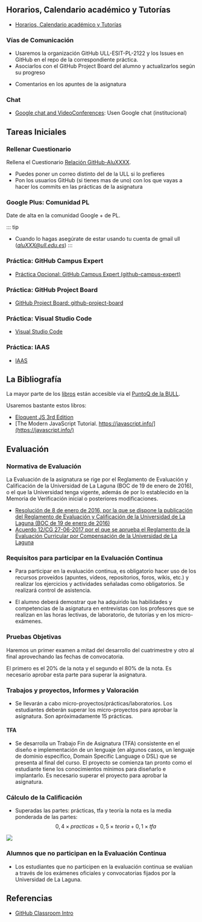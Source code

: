 
## Horarios, Calendario académico y Tutorías

* [Horarios, Calendario académico y Tutorías](/horarios)

### Vías de Comunicación

* Usaremos la organización GitHub ULL-ESIT-PL-2122 y los Issues en GitHub en el repo de la correspondiente práctica. 
* Asociarlos con el GitHub Project Board del alumno y actualizarlos según su progreso
<!--* [Google group de PL ](https://groups.google.com/u/1/a/ull.edu.es/g/asignatura_139263121)-->
<!--* [GitHub Discussions in the repo ULL-ESIT-GRADOII-PL/ull-esit-gradoii-pl.github.io](https://github.com/ULL-ESIT-GRADOII-PL/ull-esit-gradoii-pl.github.io/discussions)-->
* Comentarios en los apuntes de la asignatura

### Chat 
* [Google chat and VideoConferences](https://mail.google.com/chat/u/1/#chat/welcome): Usen Google chat (institucional) 


## Tareas Iniciales

### Rellenar Cuestionario 

Rellena el Cuestionario <a href="https://campusingenieriaytecnologia2122.ull.es/mod/assign/view.php?id=21205">Relación GitHub-AluXXXX</a>.  

* Puedes poner un correo distinto del de la ULL si lo prefieres
* Pon los usuarios GitHub (si tienes mas de uno) con los que vayas a hacer los commits en las prácticas de la asignatura

### Google Plus: Comunidad PL

Date de alta en la comunidad <a :href="$var.google_plus">Google + de PL</a>. 

::: tip
* Cuando lo hagas asegúrate de estar usando tu cuenta de gmail ull (*aluXXX@ull.edu.es*)
:::

### Práctica: GitHub Campus Expert

* [Práctica Opcional: GitHub Campus Expert (github-campus-expert)](/practicas/github-campus-expert)

### Práctica: GitHub Project Board

* [GitHub Project Board: github-project-board](/practicas/github-project-board)

### Práctica: Visual Studio Code

* [Visual Studio Code](/practicas/visual-studio-code)

### Práctica: IAAS

* [IAAS](/practicas/iaas)

## La Bibliografía

La mayor parte de los [libros](/references) están accesible via el [PuntoQ de la BULL](/recursos/#bull).

Usaremos bastante estos libros:

* [Eloquent JS 3rd Edition](https://eloquentjavascript.net/)
* [The Modern JavaScript Tutorial. https://javascript.info/](https://javascript.info/)


## Evaluación 

### Normativa de Evaluación

La Evaluación de la asignatura se rige por el Reglamento de Evaluación y Calificación de la Universidad de La Laguna (BOC de 19 de enero de 2016), o el que la Universidad tenga vigente, además de por lo establecido en la Memoria de Verificación inicial o posteriores modificaciones.

* [Resolución de 8 de enero de 2016, por la que se dispone la publicación del
Reglamento de Evaluación y Calificación de la Universidad de La Laguna (BOC de 19
de enero de 2016)](https://riull.ull.es/xmlui/bitstream/handle/915/4096/reglamento_evaluacion_calificacion.pdf)
* [Acuerdo 12/CG 27-06-2017 por el que se aprueba el Reglamento de la
Evaluación Curricular por Compensación de la Universidad de La Laguna](https://riull.ull.es/xmlui/bitstream/handle/915/8580/acuerdo12.pdf?sequence=1&isAllowed=y)

### Requisitos para participar en la Evaluación Continua

* Para participar en la evaluación continua, es obligatorio hacer uso de los recursos proveídos (apuntes, vídeos, repositorios, foros, wikis, etc.) y realizar los ejercicios y actividades señaladas como obligatorios. Se realizará control de asistencia.

* El alumno deberá demostrar que ha adquirido las habilidades y competencias de la asignatura en entrevistas con los profesores que se realizan en las horas lectivas, de laboratorio, de tutorías y en los micro-exámenes. 

### Pruebas Objetivas 

Haremos un primer examen a mitad del desarrollo del cuatrimestre y otro al final aprovechando las fechas de convocatoria.

El primero es el 20% de la nota  y el segundo el 80% de la nota. Es necesario aprobar esta parte para superar la asignatura. 

### Trabajos y proyectos, Informes y Valoración

* Se llevarán a cabo micro-proyectos/prácticas/laboratorios. Los estudiantes deberán superar los micro-proyectos para aprobar la asignatura. Son apróximadamente 15 prácticas.

#### TFA

* Se desarrolla un Trabajo Fin de Asignatura (TFA) consistente en el diseño e implementación de un lenguaje (en algunos casos, un lenguaje de dominio específico, Domain Specific Language o DSL) que se presenta al final del curso. El proyecto se comienza tan pronto como el estudiante tiene los conocimientos mínimos para diseñarlo e implantarlo. Es necesario superar el proyecto para aprobar la asignatura.

### Cálculo de la Calificación

* Superadas las partes: prácticas, tfa y teoría  la nota es la media ponderada de las partes:
  $$0,4 \times practicas + 0,5 \times teoria + 0,1 \times tfa$$

<img src="/images/evaluacion.png" />

### Alumnos que no participan en la Evaluación Continua

* Los estudiantes que no participen en la evaluación continua se evalúan a través de los exámenes oficiales y convocatorias fijados por la Universidad de La Laguna.

## Referencias

* [GitHub Classroom Intro](github-classroom)
